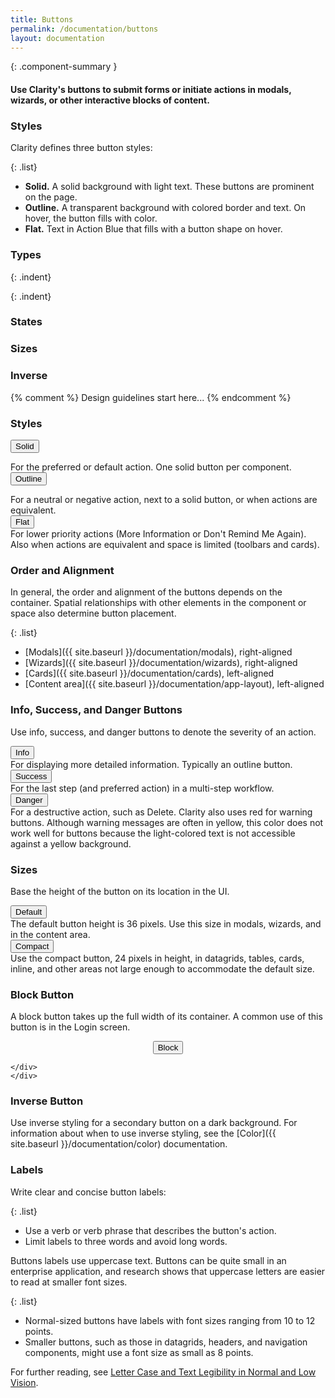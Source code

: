 ```yaml
---
title: Buttons
permalink: /documentation/buttons
layout: documentation
---
```



{: .component-summary }
#### Use Clarity's buttons to submit forms or initiate actions in modals, wizards, or other interactive blocks of content.

### Styles

Clarity defines three button styles:

{: .list}
- **Solid.** A solid background with light text. These buttons are prominent on the page.
- **Outline.** A transparent background with colored border and text. On hover, the button fills with color.
- **Flat.** Text in Action Blue that fills with a button shape on hover.  

<clr-buttons-demo-real-button></clr-buttons-demo-real-button>

### Types

<clr-buttons-demo-primary-button></clr-buttons-demo-primary-button>

{: .indent}

<clr-buttons-demo-secondary-button></clr-buttons-demo-secondary-button>

{: .indent}

<clr-buttons-demo-tertiary-button></clr-buttons-demo-tertiary-button>

### States

<clr-buttons-demo-button-states></clr-buttons-demo-button-states>

### Sizes

<clr-buttons-demo-button-sizes></clr-buttons-demo-button-sizes>

### Inverse

<clr-buttons-demo-inverse-button></clr-buttons-demo-inverse-button>

{% comment %}
    Design guidelines start here...
{% endcomment %}

### Styles

<div class="row buttons-modal-gfx">
    <div class="col-xs-12 col-sm-2">
        <button type="submit" class="btn btn-primary">Solid</button></p>
    </div>
    <div class="col-xs-12 col-sm-10">
        For the preferred or default action. One solid button per component.
    </div>
</div>
<div class="row buttons-modal-gfx">
    <div class="col-xs-12 col-sm-2">
        <button type="submit" class="btn btn-outline">Outline</button></p>
    </div>
    <div class="col-xs-12 col-sm-10">
        For a neutral or negative action, next to a solid button, or when actions are equivalent.
    </div>
</div>
<div class="row buttons-modal-gfx">
    <div class="col-xs-12 col-sm-2">
        <button type="submit" class="btn btn-link">Flat</button>
    </div>
    <div class="col-xs-12 col-sm-10">
        For lower priority actions (More Information or Don't Remind Me Again).  
        Also when actions are equivalent and space is limited (toolbars and cards).
    </div>
</div>


### Order and Alignment

In general, the order and alignment of the buttons depends on the container.  Spatial relationships with other elements in the component or space also determine button placement.

{: .list}
- [Modals]({{ site.baseurl }}/documentation/modals), right-aligned
- [Wizards]({{ site.baseurl }}/documentation/wizards), right-aligned
- [Cards]({{ site.baseurl }}/documentation/cards), left-aligned
- [Content area]({{ site.baseurl }}/documentation/app-layout), left-aligned

### Info, Success, and Danger Buttons

Use info, success, and danger buttons to denote the severity of an action.

<div class="row buttons-modal-gfx">
    <div class="col-xs-12 col-sm-2">
        <button type="submit" class="btn btn-outline">Info</button>
    </div>
    <div class="col-xs-12 col-sm-10">
        For displaying more detailed information. Typically an outline button.
    </div>
</div>
<div class="row buttons-modal-gfx">
    <div class="col-xs-12 col-sm-2">
        <button type="submit" class="btn btn-success">Success</button>
    </div>
    <div class="col-xs-12 col-sm-10">
        For the last step (and preferred action) in a multi-step workflow.
    </div>
</div>
<div class="row buttons-modal-gfx">
    <div class="col-xs-12 col-sm-2">
        <button type="submit" class="btn btn-danger">Danger</button>
    </div>
    <div class="col-xs-12 col-sm-10">
        For a destructive action, such as Delete.  Clarity also uses red for warning buttons.  Although warning messages are often in yellow, this color does not work well for buttons because the light-colored text is not accessible against a yellow background.
    </div>
</div>

### Sizes

Base the height of the button on its location in the UI.

<div class="row buttons-modal-gfx">
    <div class="col-xs-12 col-sm-2">
        <button type="submit" class="btn btn-primary">
            Default
        </button>
    </div>
    <div class="col-xs-12 col-sm-10">
        The default button height is 36 pixels. Use this size in modals, wizards, and in the content area.
    </div>
</div>
<div class="row buttons-modal-gfx">
    <div class="col-xs-12 col-sm-2">
        <button type="submit" class="btn btn-sm">Compact</button>
    </div>
    <div class="col-xs-12 col-sm-10">
        Use the compact button, 24 pixels in height, in datagrids, tables, cards, inline, and other areas not large enough to accommodate the default size.
    </div>
</div>

### Block Button

A block button takes up the full width of its container.  A common use of this button is in the Login screen.


<div class="row buttons-modal-gfx">
 <div class="col-xs">
                    <span>
        <p align="center"><button type="submit" class="btn btn-primary btn-block">Block</button></p>
        </span>

    </div>
    </div>

### Inverse Button

Use inverse styling for a secondary button on a dark background. For information about when to use inverse styling, see the [Color]({{ site.baseurl }}/documentation/color) documentation.

### Labels

Write clear and concise button labels:

{: .list}
- Use a verb or verb phrase that describes the button's action.
- Limit labels to three words and avoid long words.

Buttons labels use uppercase text.  Buttons can be quite small in an enterprise application, and research shows that uppercase letters are easier to read at smaller font sizes.

{: .list}
- Normal-sized buttons have labels with font sizes ranging from 10 to 12 points.  
- Smaller buttons, such as those in datagrids, headers, and navigation components, might use a font size as small as 8 points.

For further reading, see [Letter Case and Text Legibility in Normal and Low Vision](http://www.ncbi.nlm.nih.gov/pmc/articles/PMC2016788/).
